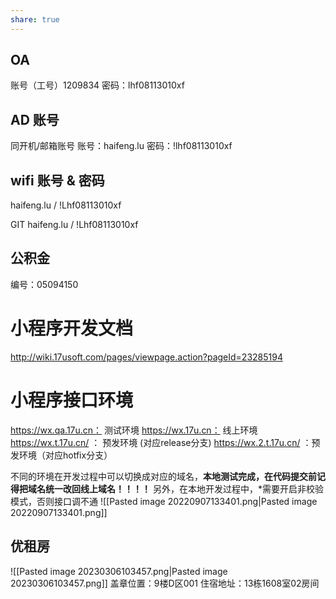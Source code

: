 ```yaml
---
share: true
---
```


## OA
账号（工号）1209834
密码：lhf08113010xf

## AD 账号
同开机/邮箱账号
账号：haifeng.lu
密码：!lhf08113010xf

## wifi 账号 & 密码
haifeng.lu / !Lhf08113010xf

GIT
haifeng.lu / !Lhf08113010xf

## 公积金
编号：05094150

# 小程序开发文档

http://wiki.17usoft.com/pages/viewpage.action?pageId=23285194

# 小程序接口环境
https://wx.qa.17u.cn： 测试环境
https://wx.17u.cn： 线上环境
https://wx.t.17u.cn/ ： 预发环境 (对应release分支)
https://wx.2.t.17u.cn/ ：预发环境（对应hotfix分支）

不同的环境在开发过程中可以切换成对应的域名，**本地测试完成，在代码提交前记得把域名统一改回线上域名！！！！** 另外，在本地开发过程中，*需要开启非校验模式，否则接口调不通
![[Pasted image 20220907133401.png|Pasted image 20220907133401.png]]

## 优租房
![[Pasted image 20230306103457.png|Pasted image 20230306103457.png]]
盖章位置：9楼D区001
住宿地址：13栋1608室02房间